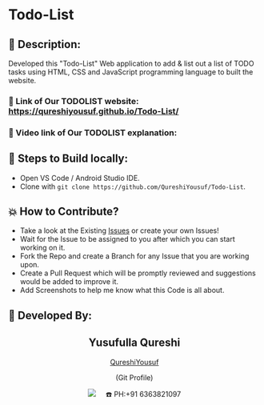 # Todo-List

## 📜 Description:
Developed this "Todo-List" Web application to add & list out a list of TODO tasks using HTML, CSS and JavaScript programming language to built the website.

### 🔗 Link of Our TODOLIST website:  https://qureshiyousuf.github.io/Todo-List/

### 🔗 Video link of Our TODOLIST explanation: 
  
## 🧪 Steps to Build locally:
- Open VS Code / Android Studio IDE.
- Clone with `git clone https://github.com/QureshiYousuf/Todo-List`.
  
## 💥 How to Contribute?

- Take a look at the Existing [Issues](https://github.com/QureshiYousuf/Todo-List/issues) or create your own Issues!
- Wait for the Issue to be assigned to you after which you can start working on it.
- Fork the Repo and create a Branch for any Issue that you are working upon.
- Create a Pull Request which will be promptly reviewed and suggestions would be added to improve it.
- Add Screenshots to help me know what this Code is all about.

## 👦 Developed By:
<h2 align="center">Yusufulla Qureshi</h2>
<p align="center">
<a href="https://github.com/QureshiYousuf">QureshiYousuf</a> 
<p align="center">(Git Profile)</p>
<p align="center">
  <a href="mailto:yousuf337692qureshi@gmail.com?subject=Hello%20Qureshi,%20From%20Github"><img src="https://img.shields.io/badge/gmail-%23D14836.svg?&style=for-the-badge&logo=gmail&logoColor=white" /></a>&nbsp;&nbsp;&nbsp;&nbsp;
  ☎️ PH:+91 6363821097
</p>
